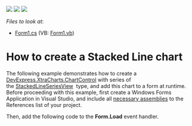<!-- default badges list -->
![](https://img.shields.io/endpoint?url=https://codecentral.devexpress.com/api/v1/VersionRange/128573920/14.1.6%2B)
[![](https://img.shields.io/badge/Open_in_DevExpress_Support_Center-FF7200?style=flat-square&logo=DevExpress&logoColor=white)](https://supportcenter.devexpress.com/ticket/details/T152912)
[![](https://img.shields.io/badge/📖_How_to_use_DevExpress_Examples-e9f6fc?style=flat-square)](https://docs.devexpress.com/GeneralInformation/403183)
<!-- default badges end -->
<!-- default file list -->
*Files to look at*:

* [Form1.cs](./CS/StackedLineChart/Form1.cs) (VB: [Form1.vb](./VB/StackedLineChart/Form1.vb))
<!-- default file list end -->
# How to create a Stacked Line chart


<p>The following example demonstrates how to create a <a href="https://documentation.devexpress.com/WindowsForms/clsDevExpressXtraChartsChartControltopic.aspx">DevExpress.XtraCharts.ChartControl</a> with series of the <a href="https://documentation.devexpress.com/#CoreLibraries/clsDevExpressXtraChartsStackedLineSeriesViewtopic">StackedLineSeriesView</a>  type, and add this chart to a form at runtime. Before proceeding with this example, first create a Windows Forms Application in Visual Studio, and include all <a href="https://documentation.devexpress.com/WindowsForms/CustomDocument3160.aspx">necessary assemblies</a> to the References list of your project.</p>
Then, add the following code to the <strong>Form.Load</strong> event handler.

<br/>


